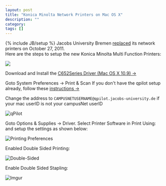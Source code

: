 ```yaml
---
layout: post
title: "Konica Minolta Network Printers on Mac OS X"
description: ""
category: 
tags: []
---
```

{% include JB/setup %}
Jacobs University Bremen [replaced](https://teamwork.jacobs-university.de:8443/confluence/display/ircit/2011/10/24/Replacement+of+network+printers) its network printers on October 27, 2011.  
Here are the steps to setup the new Konica Minolta Multi Function Printers:   

![](http://www.officetotal.com.br/imagens/img_produtos/g/75.jpg)

Download and Install the [C652Series Driver (Mac OS X 10.9)
&rarr;](https://o.cses.konicaminolta.com/file/Default.aspx?FilePath=DL/201209/27065201/BHC652PSMacOS108_360MU.dmg)

Goto System Preferences → Print & Scan
If you don't have the qpilot setup already, follow these [instructions &rarr;](https://teamwork.jacobs-university.de:8443/confluence/display/ircit/How+to+configure+Jacobs+network+printing+on+Mac)

Change the address to `CAMPUSNETUSERNAME@qpilot.jacobs-university.de` if your mac userID is not your campusNet userID


![qPilot](http://i.imgur.com/5hURi.png)

Goto Options & Supplies → Driver. 
Select Printer Software in Print Using: and setup the settings as shown below:

![Printing Preferences](http://i.imgur.com/o43x5.png)

Enabled Double Sided Printing:

![Double-Sided](http://i.imgur.com/66mSQ.png)

Enable Double Sided Stapling:

![Imgur](http://i.imgur.com/jJq3W.png)
